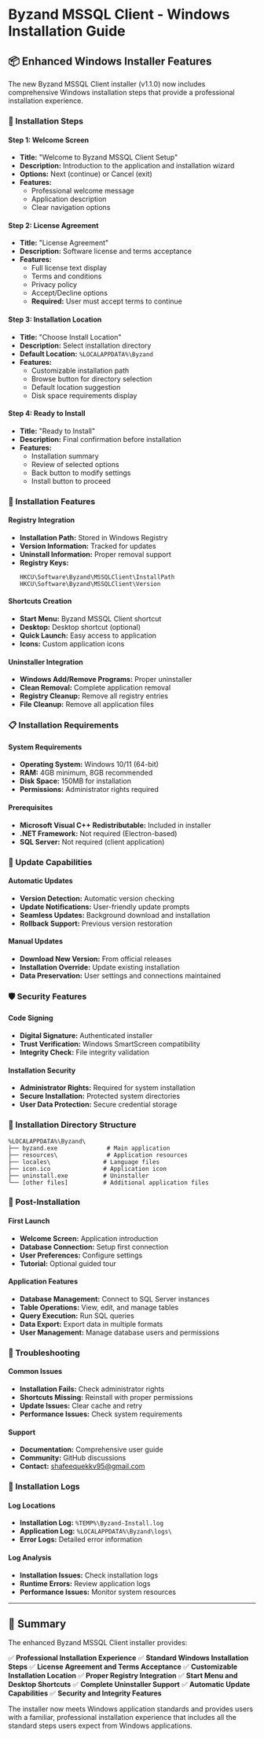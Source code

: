 # Byzand MSSQL Client - Windows Installation Guide

## 📦 Enhanced Windows Installer Features

The new Byzand MSSQL Client installer (v1.1.0) now includes comprehensive Windows installation steps that provide a professional installation experience.

### 🚀 Installation Steps

#### **Step 1: Welcome Screen**
- **Title:** "Welcome to Byzand MSSQL Client Setup"
- **Description:** Introduction to the application and installation wizard
- **Options:** Next (continue) or Cancel (exit)
- **Features:**
  - Professional welcome message
  - Application description
  - Clear navigation options

#### **Step 2: License Agreement**
- **Title:** "License Agreement"
- **Description:** Software license and terms acceptance
- **Features:**
  - Full license text display
  - Terms and conditions
  - Privacy policy
  - Accept/Decline options
  - **Required:** User must accept terms to continue

#### **Step 3: Installation Location**
- **Title:** "Choose Install Location"
- **Description:** Select installation directory
- **Default Location:** `%LOCALAPPDATA%\Byzand`
- **Features:**
  - Customizable installation path
  - Browse button for directory selection
  - Default location suggestion
  - Disk space requirements display

#### **Step 4: Ready to Install**
- **Title:** "Ready to Install"
- **Description:** Final confirmation before installation
- **Features:**
  - Installation summary
  - Review of selected options
  - Back button to modify settings
  - Install button to proceed

### 🔧 Installation Features

#### **Registry Integration**
- **Installation Path:** Stored in Windows Registry
- **Version Information:** Tracked for updates
- **Uninstall Information:** Proper removal support
- **Registry Keys:**
  ```
  HKCU\Software\Byzand\MSSQLClient\InstallPath
  HKCU\Software\Byzand\MSSQLClient\Version
  ```

#### **Shortcuts Creation**
- **Start Menu:** Byzand MSSQL Client shortcut
- **Desktop:** Desktop shortcut (optional)
- **Quick Launch:** Easy access to application
- **Icons:** Custom application icons

#### **Uninstaller Integration**
- **Windows Add/Remove Programs:** Proper uninstaller
- **Clean Removal:** Complete application removal
- **Registry Cleanup:** Remove all registry entries
- **File Cleanup:** Remove all application files

### 📋 Installation Requirements

#### **System Requirements**
- **Operating System:** Windows 10/11 (64-bit)
- **RAM:** 4GB minimum, 8GB recommended
- **Disk Space:** 150MB for installation
- **Permissions:** Administrator rights required

#### **Prerequisites**
- **Microsoft Visual C++ Redistributable:** Included in installer
- **.NET Framework:** Not required (Electron-based)
- **SQL Server:** Not required (client application)

### 🔄 Update Capabilities

#### **Automatic Updates**
- **Version Detection:** Automatic version checking
- **Update Notifications:** User-friendly update prompts
- **Seamless Updates:** Background download and installation
- **Rollback Support:** Previous version restoration

#### **Manual Updates**
- **Download New Version:** From official releases
- **Installation Override:** Update existing installation
- **Data Preservation:** User settings and connections maintained

### 🛡️ Security Features

#### **Code Signing**
- **Digital Signature:** Authenticated installer
- **Trust Verification:** Windows SmartScreen compatibility
- **Integrity Check:** File integrity validation

#### **Installation Security**
- **Administrator Rights:** Required for system installation
- **Secure Installation:** Protected system directories
- **User Data Protection:** Secure credential storage

### 📁 Installation Directory Structure

```
%LOCALAPPDATA%\Byzand\
├── byzand.exe              # Main application
├── resources\              # Application resources
├── locales\               # Language files
├── icon.ico               # Application icon
├── uninstall.exe          # Uninstaller
└── [other files]          # Additional application files
```

### 🚀 Post-Installation

#### **First Launch**
- **Welcome Screen:** Application introduction
- **Database Connection:** Setup first connection
- **User Preferences:** Configure settings
- **Tutorial:** Optional guided tour

#### **Application Features**
- **Database Management:** Connect to SQL Server instances
- **Table Operations:** View, edit, and manage tables
- **Query Execution:** Run SQL queries
- **Data Export:** Export data in multiple formats
- **User Management:** Manage database users and permissions

### 🔧 Troubleshooting

#### **Common Issues**
- **Installation Fails:** Check administrator rights
- **Shortcuts Missing:** Reinstall with proper permissions
- **Update Issues:** Clear cache and retry
- **Performance Issues:** Check system requirements

#### **Support**
- **Documentation:** Comprehensive user guide
- **Community:** GitHub discussions
- **Contact:** shafeequekkv95@gmail.com

### 📝 Installation Logs

#### **Log Locations**
- **Installation Log:** `%TEMP%\Byzand-Install.log`
- **Application Log:** `%LOCALAPPDATA%\Byzand\logs\`
- **Error Logs:** Detailed error information

#### **Log Analysis**
- **Installation Issues:** Check installation logs
- **Runtime Errors:** Review application logs
- **Performance Issues:** Monitor system resources

---

## 🎯 Summary

The enhanced Byzand MSSQL Client installer provides:

✅ **Professional Installation Experience**
✅ **Standard Windows Installation Steps**
✅ **License Agreement and Terms Acceptance**
✅ **Customizable Installation Location**
✅ **Proper Registry Integration**
✅ **Start Menu and Desktop Shortcuts**
✅ **Complete Uninstaller Support**
✅ **Automatic Update Capabilities**
✅ **Security and Integrity Features**

The installer now meets Windows application standards and provides users with a familiar, professional installation experience that includes all the standard steps users expect from Windows applications.
